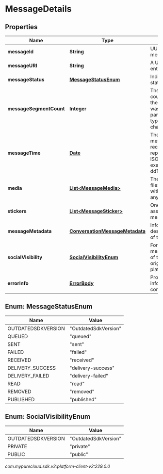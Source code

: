# MessageDetails


## Properties

| Name | Type | Description | Notes |
| ------------ | ------------- | ------------- | ------------- |
| **messageId** | **String** | UUID identifying the message media. |  [optional] |
| **messageURI** | **String** | A URI for this message entity. |  [optional] |
| **messageStatus** | [**MessageStatusEnum**](#Enum--MessageStatusEnum) | Indicates the delivery status of the message. |  [optional] |
| **messageSegmentCount** | **Integer** | The message segment count, greater than 1 if the message content was split into multiple parts for this message type, e.g. SMS character limits. |  [optional] |
| **messageTime** | [**Date**](Date) | The time when the message was sent or received. Date time is represented as an ISO-8601 string. For example: yyyy-MM-ddTHH:mm:ss[.mmm]Z |  [optional] |
| **media** | [**List&lt;MessageMedia&gt;**](MessageMedia) | The media (images, files, etc) associated with this message, if any |  [optional] |
| **stickers** | [**List&lt;MessageSticker&gt;**](MessageSticker) | One or more stickers associated with this message, if any |  [optional] |
| **messageMetadata** | [**ConversationMessageMetadata**](ConversationMessageMetadata) | Information that describes the content of the message, if any |  [optional] |
| **socialVisibility** | [**SocialVisibilityEnum**](#Enum--SocialVisibilityEnum) | For social media messages, the visibility of the message in the originating social platform |  [optional] |
| **errorInfo** | [**ErrorBody**](ErrorBody) | Provider specific error information for a communication. |  [optional] |


## Enum: MessageStatusEnum

| Name | Value |
| ---- | ----- |
| OUTDATEDSDKVERSION | &quot;OutdatedSdkVersion&quot; | 
| QUEUED | &quot;queued&quot; | 
| SENT | &quot;sent&quot; | 
| FAILED | &quot;failed&quot; | 
| RECEIVED | &quot;received&quot; | 
| DELIVERY_SUCCESS | &quot;delivery-success&quot; | 
| DELIVERY_FAILED | &quot;delivery-failed&quot; | 
| READ | &quot;read&quot; | 
| REMOVED | &quot;removed&quot; | 
| PUBLISHED | &quot;published&quot; | 


## Enum: SocialVisibilityEnum

| Name | Value |
| ---- | ----- |
| OUTDATEDSDKVERSION | &quot;OutdatedSdkVersion&quot; | 
| PRIVATE | &quot;private&quot; | 
| PUBLIC | &quot;public&quot; | 




_com.mypurecloud.sdk.v2:platform-client-v2:229.0.0_
